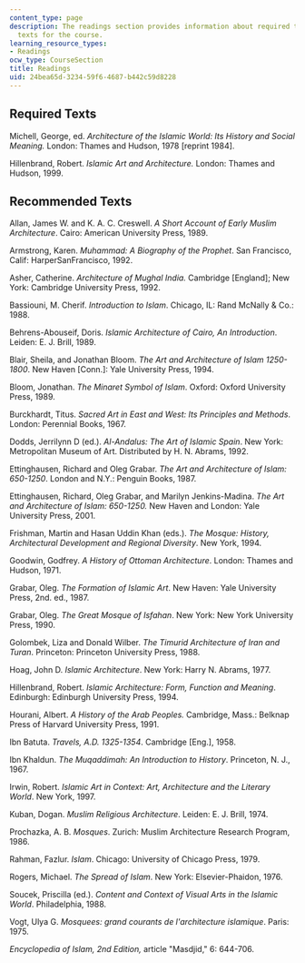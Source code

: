 ```yaml
---
content_type: page
description: The readings section provides information about required texts and recommended
  texts for the course.
learning_resource_types:
- Readings
ocw_type: CourseSection
title: Readings
uid: 24bea65d-3234-59f6-4687-b442c59d8228
---
```


Required Texts
--------------

Michell, George, ed. _Architecture of the Islamic World: Its History and Social Meaning._ London: Thames and Hudson, 1978 \[reprint 1984\].

Hillenbrand, Robert. _Islamic Art and Architecture._ London: Thames and Hudson, 1999.

Recommended Texts
-----------------

Allan, James W. and K. A. C. Creswell. _A Short Account of Early Muslim Architecture_. Cairo: American University Press, 1989.

Armstrong, Karen. _Muhammad: A Biography of the Prophet_. San Francisco, Calif: HarperSanFrancisco, 1992.

Asher, Catherine. _Architecture of Mughal India._ Cambridge \[England\]; New York: Cambridge University Press, 1992.

Bassiouni, M. Cherif. _Introduction to Islam_. Chicago, IL: Rand McNally & Co.: 1988.

Behrens-Abouseif, Doris. _Islamic Architecture of Cairo, An Introduction_. Leiden: E. J. Brill, 1989.

Blair, Sheila, and Jonathan Bloom. _The Art and Architecture of Islam 1250-1800_. New Haven \[Conn.\]: Yale University Press, 1994.

Bloom, Jonathan. _The Minaret Symbol of Islam_. Oxford: Oxford University Press, 1989.

Burckhardt, Titus. _Sacred Art in East and West: Its Principles and Methods_. London: Perennial Books, 1967.

Dodds, Jerrilynn D (ed.). _Al-Andalus: The Art of Islamic Spain_. New York: Metropolitan Museum of Art. Distributed by H. N. Abrams, 1992.

Ettinghausen, Richard and Oleg Grabar. _The Art and Architecture of Islam: 650-1250_. London and N.Y.: Penguin Books, 1987.

Ettinghausen, Richard, Oleg Grabar, and Marilyn Jenkins-Madina. _The Art and Architecture of Islam: 650-1250._ New Haven and London: Yale University Press, 2001.

Frishman, Martin and Hasan Uddin Khan (eds.). _The Mosque: History, Architectural Development and Regional Diversity_. New York, 1994.

Goodwin, Godfrey. _A History of Ottoman Architecture_. London: Thames and Hudson, 1971.

Grabar, Oleg. _The Formation of Islamic Art_. New Haven: Yale University Press, 2nd. ed., 1987.

Grabar, Oleg. _The Great Mosque of Isfahan_. New York: New York University Press, 1990.

Golombek, Liza and Donald Wilber. _The Timurid Architecture of Iran and Turan_. Princeton: Princeton University Press, 1988.

Hoag, John D. _Islamic Architecture_. New York: Harry N. Abrams, 1977.

Hillenbrand, Robert. _Islamic Architecture: Form, Function and Meaning_. Edinburgh: Edinburgh University Press, 1994.

Hourani, Albert. _A History of the Arab Peoples._ Cambridge, Mass.: Belknap Press of Harvard University Press, 1991.

Ibn Batuta. _Travels, A.D. 1325-1354_. Cambridge \[Eng.\], 1958.

Ibn Khaldun. _The Muqaddimah: An Introduction to History_. Princeton, N. J., 1967.

Irwin, Robert. _Islamic Art in Context: Art, Architecture and the Literary World_. New York, 1997.

Kuban, Dogan. _Muslim Religious Architecture_. Leiden: E. J. Brill, 1974.

Prochazka, A. B. _Mosques_. Zurich: Muslim Architecture Research Program, 1986.

Rahman, Fazlur. _Islam_. Chicago: University of Chicago Press, 1979.

Rogers, Michael. _The Spread of Islam_. New York: Elsevier-Phaidon, 1976.

Soucek, Priscilla (ed.). _Content and Context of Visual Arts in the Islamic World_. Philadelphia, 1988.

Vogt, Ulya G. _Mosquees: grand courants de l'architecture islamique_. Paris: 1975.

_Encyclopedia of Islam, 2nd Edition,_ article "Masdjid," 6: 644-706.